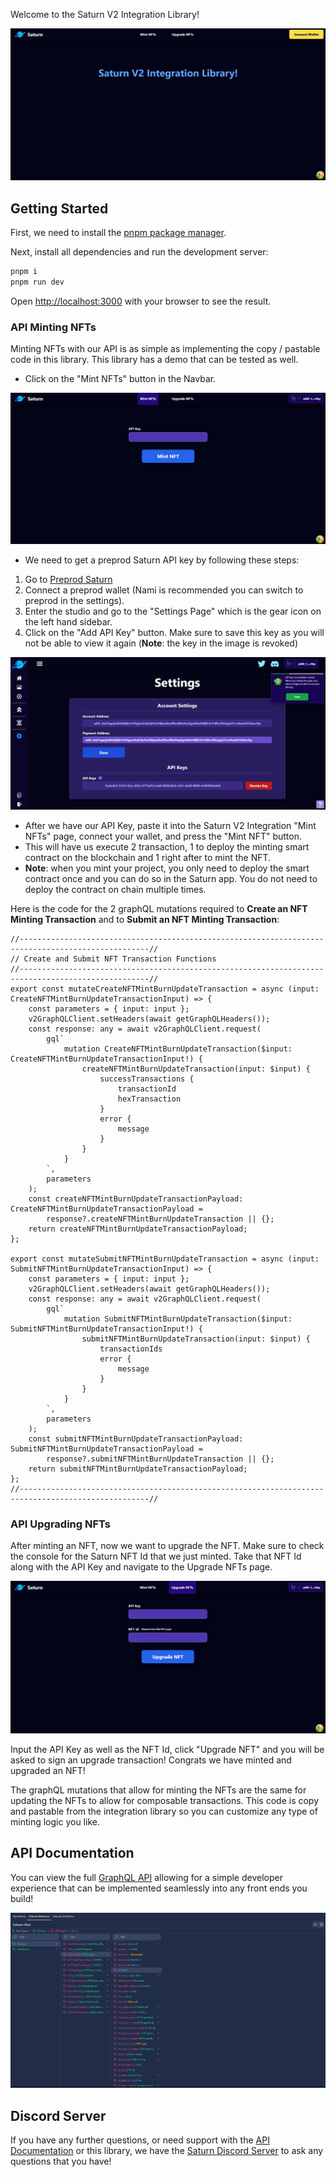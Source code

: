 Welcome to the Saturn V2 Integration Library!

![Saturn Integration Home](/public/images/readme/saturn-integration-home.png)

## Getting Started

First, we need to install the [pnpm package manager](https://pnpm.io/).

Next, install all dependencies and run the development server:

```bash
pnpm i
pnpm run dev
```

Open [http://localhost:3000](http://localhost:3000) with your browser to see the result.

### API Minting NFTs

Minting NFTs with our API is as simple as implementing the copy / pastable code in this library. This library has a demo that can be tested as well.

-   Click on the "Mint NFTs" button in the Navbar.

![Saturn Integration Mint](/public/images/readme/saturn-integration-mint.png)

-   We need to get a preprod Saturn API key by following these steps:

1. Go to [Preprod Saturn](https://preprod.saturnnft.io)
2. Connect a preprod wallet (Nami is recommended you can switch to preprod in the settings).
3. Enter the studio and go to the "Settings Page" which is the gear icon on the left hand sidebar.
4. Click on the "Add API Key" button. Make sure to save this key as you will not be able to view it again (**Note**: the key in the image is revoked)

![Saturn Integration API Key](/public/images/readme/saturn-api-key.png)

-   After we have our API Key, paste it into the Saturn V2 Integration "Mint NFTs" page, connect your wallet, and press the "Mint NFT" button.
-   This will have us execute 2 transaction, 1 to deploy the minting smart contract on the blockchain and 1 right after to mint the NFT.
-   **Note**: when you mint your project, you only need to deploy the smart contract once and you can do so in the Saturn app. You do not need to deploy the contract on chain multiple times.

Here is the code for the 2 graphQL mutations required to **Create an NFT Minting Transaction** and to **Submit an NFT Minting Transaction**:

```
//---------------------------------------------------------------------------------------------------//
// Create and Submit NFT Transaction Functions
//---------------------------------------------------------------------------------------------------//
export const mutateCreateNFTMintBurnUpdateTransaction = async (input: CreateNFTMintBurnUpdateTransactionInput) => {
    const parameters = { input: input };
    v2GraphQLClient.setHeaders(await getGraphQLHeaders());
    const response: any = await v2GraphQLClient.request(
        gql`
            mutation CreateNFTMintBurnUpdateTransaction($input: CreateNFTMintBurnUpdateTransactionInput!) {
                createNFTMintBurnUpdateTransaction(input: $input) {
                    successTransactions {
                        transactionId
                        hexTransaction
                    }
                    error {
                        message
                    }
                }
            }
        `,
        parameters
    );
    const createNFTMintBurnUpdateTransactionPayload: CreateNFTMintBurnUpdateTransactionPayload =
        response?.createNFTMintBurnUpdateTransaction || {};
    return createNFTMintBurnUpdateTransactionPayload;
};

export const mutateSubmitNFTMintBurnUpdateTransaction = async (input: SubmitNFTMintBurnUpdateTransactionInput) => {
    const parameters = { input: input };
    v2GraphQLClient.setHeaders(await getGraphQLHeaders());
    const response: any = await v2GraphQLClient.request(
        gql`
            mutation SubmitNFTMintBurnUpdateTransaction($input: SubmitNFTMintBurnUpdateTransactionInput!) {
                submitNFTMintBurnUpdateTransaction(input: $input) {
                    transactionIds
                    error {
                        message
                    }
                }
            }
        `,
        parameters
    );
    const submitNFTMintBurnUpdateTransactionPayload: SubmitNFTMintBurnUpdateTransactionPayload =
        response?.submitNFTMintBurnUpdateTransaction || {};
    return submitNFTMintBurnUpdateTransactionPayload;
};
//---------------------------------------------------------------------------------------------------//
```

### API Upgrading NFTs

After minting an NFT, now we want to upgrade the NFT. Make sure to check the console for the Saturn NFT Id that we just minted. Take that NFT Id along with the API Key and navigate to the Upgrade NFTs page.

![Saturn Integration Upgrade](/public/images/readme/saturn-integration-upgrade.png)

Input the API Key as well as the NFT Id, click "Upgrade NFT" and you will be asked to sign an upgrade transaction! Congrats we have minted and upgraded an NFT!

The graphQL mutations that allow for minting the NFTs are the same for updating the NFTs to allow for composable transactions. This code is copy and pastable from the integration library so you can customize any type of minting logic you like.

## API Documentation

You can view the full [GraphQL API](https://api.saturnnft.io/v2/graphql) allowing for a simple developer experience that can be implemented seamlessly into any front ends you build!

![API Documentation](/public/images/readme/api-documentation.png)

## Discord Server

If you have any further questions, or need support with the [API Documentation](https://api.saturnnft.io/v2/graphql) or this library, we have the [Saturn Discord Server](https://discord.gg/NvVNfQmPjp) to ask any questions that you have!
